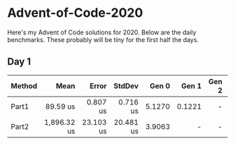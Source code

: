 # Advent-of-Code-2020

Here's my Advent of Code solutions for 2020.
Below are the daily benchmarks. These probably will be tiny for the first half the days.

## Day 1

| Method |        Mean |     Error |    StdDev |  Gen 0 |  Gen 1 | Gen 2 | Allocated |
|------- |------------:|----------:|----------:|-------:|-------:|------:|----------:|
|  Part1 |    89.59 us |  0.807 us |  0.716 us | 5.1270 | 0.1221 |     - |  21.12 KB |
|  Part2 | 1,896.32 us | 23.103 us | 20.481 us | 3.9063 |      - |     - |  21.27 KB |
